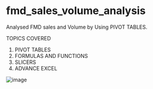 # fmd_sales_volume_analysis
Analysed FMD sales and Volume by Using PIVOT TABLES.

TOPICS COVERED

1. PIVOT TABLES
2. FORMULAS AND FUNCTIONS
3. SLICERS
4. ADVANCE EXCEL


![image](https://user-images.githubusercontent.com/101229082/202812268-27c2563c-9ec6-46eb-bbcf-aa05568cd37a.png)

